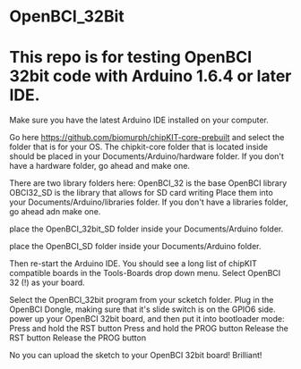 # OpenBCI_32Bit
# This repo is for testing OpenBCI 32bit code with Arduino 1.6.4 or later IDE.

Make sure you have the latest Arduino IDE installed on your computer.

Go here https://github.com/biomurph/chipKIT-core-prebuilt and select the folder that is for your OS.
The chipkit-core folder that is located inside should be placed in your
    Documents/Arduino/hardware
folder. If you don't have a hardware folder, go ahead and make one.

There are two library folders here:
    OpenBCI_32  is the base OpenBCI library
    OBCI32_SD is the library that allows for SD card writing
Place them into your
        Documents/Arduino/libraries
folder. If you don't have a libraries folder, go ahead adn make one.

place the OpenBCI_32bit_SD folder inside your
    Documents/Arduino
folder.

place the OpenBCI_SD folder inside your
	Documents/Arduino
folder.

Then re-start the Arduino IDE. You should see a long list of chipKIT compatible boards in the Tools-Boards drop down menu. Select OpenBCI 32 (!) as your board.

Select the OpenBCI_32bit program from your scketch folder.
Plug in the OpenBCI Dongle, making sure that it's slide switch is on the GPIO6 side.
power up your OpenBCI 32bit board, and then put it into bootloader mode:
    Press and hold the RST button
    Press and hold the PROG button
    Release the RST button
    Release the PROG button
    
No you can upload the sketch to your OpenBCI 32bit board! Brilliant!


